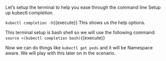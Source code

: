 Let’s setup the terminal to help you ease through the command line
Setup up kubectl completion.

`kubectl completion -h`{{execute}} This shows us the help options.

This terminal setup is bash shell so we will use the following command:
`source <(kubectl completion bash)`{{execute}}

Now we can do things like `kubectl get pods` and it will be Namespace aware. We will play with this later on in the scenario.